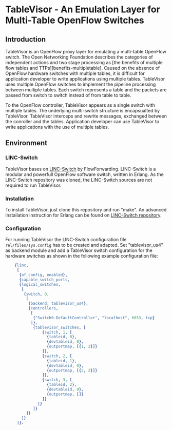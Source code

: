 # TableVisor - An Emulation Layer for Multi-Table OpenFlow Switches

## Introduction

TableVisor is an OpenFlow proxy layer for emulating a multi-table OpenFlow switch. The Open Networking Foundation describes the categories of independent actions and two stage processing as [the benefits of multiple flow tables and TTPs][benefits-multipletable]. Caused on the absence of OpenFlow hardware switches with multiple tables, it is difficult for application developer to write applications using multiple tables. TableVisor uses multiple OpenFlow switches to implement the pipeline processing between multiple tables. Each switch represents a table and the packets are passed from switch to switch instead of from table to table.

To the OpenFlow controller, TableVisor appears as a single switch with multiple tables. The underlying multi-switch structure is encapsualted by TableVisor. TableVisor interceps and rewrite messages, exchanged between the conroller and the tables. Application developer can use TableVisor to write applications with the use of multiple tables.


## Environment

### LINC-Switch

TableVisor bases on [LINC-Switch][linc] by FlowForwarding. LINC-Switch is a modular and powerfull OpenFlow software switch, written in Erlang. As the LINC-Switch repository was cloned, the LINC-Switch sources are not required to run TableVisor.

### Installation

To install TableVisor, just clone this repository and run "make". An advanced installation instruction for Erlang can be found on [LINC-Switch repository][linc].

### Configuration

For running TableVisor the LINC-Switch configuration file `rel/files/sys.config` has to be created and adapted. Set "tablevisor_us4" as backend module and add a TableVisor switch configuration for the hardware switches as shown in the following example configuration file:

```erlang
    {linc,
     [
      {of_config, enabled},
      {capable_switch_ports,
      {logical_switches,
       [
        {switch, 0,
         [
          {backend, tablevisor_us4},
          {controllers,
           [
            {"Switch0-DefaultController", "localhost", 6653, tcp}
           ]},
            {tablevisor_switches, [
                {switch, 1, [
                  {tableid, 0},
                  {devtableid, 0},
                  {outportmap, [{1, 2}]}
                ]},
                {switch, 2, [
                  {tableid, 1},
                  {devtableid, 0},
                  {outportmap, [{2, 2}]}
                ]},
                {switch, 3, [
                  {tableid, 2},
                  {devtableid, 0},
                  {outportmap, []}
                ]}
              ]}
            ]}
         ]}
       ]}
     ]}.
```

 [linc]: https://github.com/FlowForwarding/LINC-Switch
 [benefit-multipletable]: https://www.opennetworking.org/images/stories/downloads/sdn-resources/technical-reports/TR_Multiple_Flow_Tables_and_TTPs.pdf
